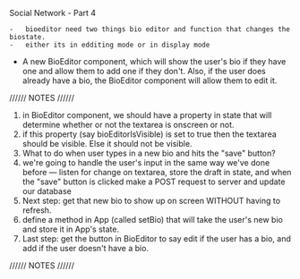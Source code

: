 Social Network - Part 4

    -   bioeditor need two things bio editor and function that changes the biostate.
    -   either its in edditing mode or in display mode

-   A new BioEditor component, which will show the user's bio if they have one and allow them to add one if they don't. Also, if the user does already have a bio, the BioEditor component will allow them to edit it.

////// NOTES //////

1. in BioEditor component, we should have a property in state that will determine whether or not the textarea is onscreen or not.
2. if this property (say bioEditorIsVisible) is set to true then the textarea should be visible. Else it should not be visible.
3. What to do when user types in a new bio and hits the "save" button?
4. we're going to handle the user's input in the same way we've done before — listen for change on textarea, store the draft in state, and when the "save" button is clicked make a POST request to server and update our database
5. Next step: get that new bio to show up on screen WITHOUT having to refresh.
6. define a method in App (called setBio) that will take the user's new bio and store it in App's state.
7. Last step: get the button in BioEditor to say edit if the user has a bio, and add if the user doesn't have a bio.

////// NOTES //////
